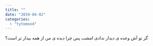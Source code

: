 ```yaml
---
title: ""
date: "2019-04-02"
categories: 
  - "tytomood"
---
```


گر تو اَش وعده ی دیدار ندادی امشب پس چرا دیده ی من از همه بیدار تر است؟
